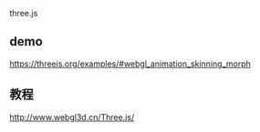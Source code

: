 three.js
## demo
https://threejs.org/examples/#webgl_animation_skinning_morph
## 教程
http://www.webgl3d.cn/Three.js/
